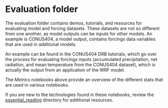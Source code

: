 # Evaluation folder

The evaluation folder contains demos, tutorials, and resources for evaluating
model and forcing datasets. These datasets are not so different from one
another, as model outputs can be inputs for other models. An example is
CONUS404, a model output, contains forcings data variables that are used
in additional models.

An example can be found in the CONUS404 DRB tutorials, which go over the
process for evaluating forcings inputs (accumulated precipitation, net
radiation, and mean temperature from the CONUS404 dataset), which is actually the output from an application of the WRF model.

The *Metrics* notebooks above provide an overview of the different stats
that are used in various notebooks.

If you are new to the technologies found in these notebooks, review the
[essential_reading](../essential_reading) directory for additional
resources.
